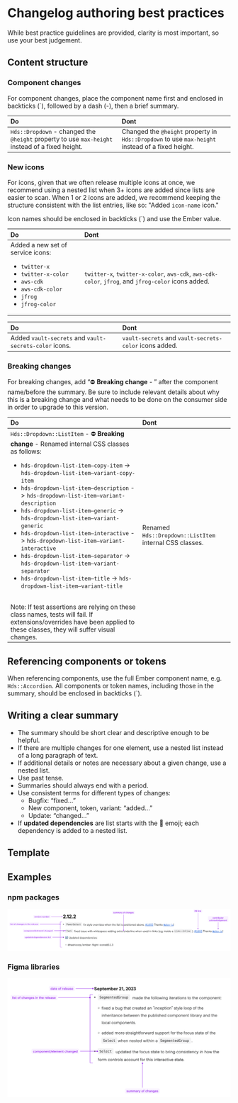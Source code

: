 # Changelog authoring best practices

While best practice guidelines are provided, clarity is most important, so use your best judgement. 

## Content structure

### Component changes

For component changes, place the component name first and enclosed in backticks (`), followed by a dash (-), then a brief summary.

| Do | Dont |
|:---|:-----|
| `Hds::Dropdown` - changed the `@height` property to use `max-height` instead of a fixed height.  | Changed the `@height` property in `Hds::Dropdown` to use `max-height` instead of a fixed height. |

### New icons

For icons, given that we often release multiple icons at once, we recommend using a nested list when 3+ icons are added since lists are easier to scan. When 1 or 2 icons are added, we recommend keeping the structure consistent with the list entries, like so: "Added `icon-name` icon."

Icon names should be enclosed in backticks (`) and use the Ember value.

| Do | Dont |
|:---|:-----|
| Added a new set of service icons: <ul><li>`twitter-x`</li><li>`twitter-x-color`</li><li>`aws-cdk`</li><li>`aws-cdk-color`</li><li>`jfrog`</li><li>`jfrog-color`</li></ul> | `twitter-x`, `twitter-x-color`, `aws-cdk`, `aws-cdk-color`, `jfrog`, and `jfrog-color` icons added. |

| Do | Dont |
|:---|:-----|
| Added `vault-secrets` and `vault-secrets-color` icons. | `vault-secrets` and `vault-secrets-color` icons added. |

### Breaking changes

For breaking changes, add “⛔️ **Breaking change** - ” after the component name/before the summary. Be sure to include relevant details about why this is a breaking change and what needs to be done on the consumer side in order to upgrade to this version.

| Do | Dont |
|:---|:-----|
| `Hds::Dropdown::ListItem` - ⛔️ **Breaking change** - Renamed internal CSS classes as follows: <ul><li>`hds-dropdown-list-item–copy-item` -> `hds-dropdown-list-item–variant-copy-item`</li><li>`hds-dropdown-list-item–description` -> `hds-dropdown-list-item–variant-description`</li><li>`hds-dropdown-list-item–generic` -> `hds-dropdown-list-item–variant-generic`</li><li>`hds-dropdown-list-item–interactive` -> `hds-dropdown-list-item–variant-interactive`</li><li>`hds-dropdown-list-item–separator` -> `hds-dropdown-list-item–variant-separator`</li><li>`hds-dropdown-list-item–title` -> `hds-dropdown-list-item–variant-title`</li></ul><br/>Note: If test assertions are relying on these class names, tests will fail. If extensions/overrides have been applied to these classes, they will suffer visual changes. | Renamed `Hds::Dropdown::ListItem` internal CSS classes. |

## Referencing components or tokens

When referencing components, use the full Ember component name, e.g. `Hds::Accordion`. All components or token names, including those in the summary, should be enclosed in backticks (`).

## Writing a clear summary

- The summary should be short clear and descriptive enough to be helpful. 
- If there are multiple changes for one element, use a nested list instead of a long paragraph of text.
- If additional details or notes are necessary about a given change, use a nested list.
- Use past tense.
- Summaries should always end with a period.
- Use consistent terms for different types of changes: 
    - Bugfix: “fixed…”
    - New component, token, variant: “added…”
    - Update: “changed…”
- If **updated dependencies** are list starts with the 🔄 emoji; each dependency is added to a nested list.

## Template

<!-- To do: add markdown template to copy -->

## Examples

### npm packages

![Example of npm package changelog entry](images/doc-npm-packages.png)

### Figma libraries

![Example of figma library changelog entry](images/doc-figma-libraries.png)
